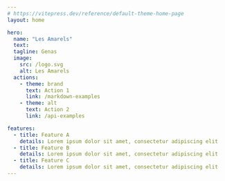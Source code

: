 ```yaml
---
# https://vitepress.dev/reference/default-theme-home-page
layout: home

hero:
  name: "Les Amarels"
  text: 
  tagline: Genas
  image:
    src: /logo.svg
    alt: Les Amarels
  actions:
    - theme: brand
      text: Action 1
      link: /markdown-examples
    - theme: alt
      text: Action 2
      link: /api-examples

features:
  - title: Feature A
    details: Lorem ipsum dolor sit amet, consectetur adipiscing elit
  - title: Feature B
    details: Lorem ipsum dolor sit amet, consectetur adipiscing elit
  - title: Feature C
    details: Lorem ipsum dolor sit amet, consectetur adipiscing elit
---
```



